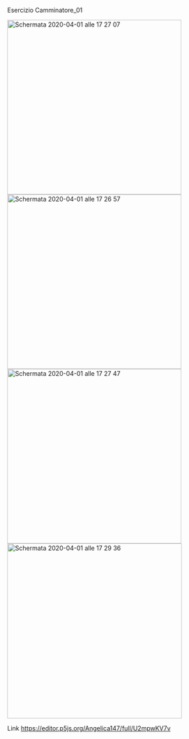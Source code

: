 Esercizio Camminatore_01

<img width="399" alt="Schermata 2020-04-01 alle 17 27 07" src="https://user-images.githubusercontent.com/59569674/78155943-6042b400-743e-11ea-9c6f-2a790075e911.png">

<img width="399" alt="Schermata 2020-04-01 alle 17 26 57" src="https://user-images.githubusercontent.com/59569674/78155975-6cc70c80-743e-11ea-8057-10660b7f56ef.png">

<img width="399" alt="Schermata 2020-04-01 alle 17 27 47" src="https://user-images.githubusercontent.com/59569674/78156003-75b7de00-743e-11ea-9321-70a820c64630.png">

<img width="400" alt="Schermata 2020-04-01 alle 17 29 36" src="https://user-images.githubusercontent.com/59569674/78156048-82d4cd00-743e-11ea-9169-8e5df8ceb0ef.png">

Link https://editor.p5js.org/Angelica147/full/U2mpwKV7v

